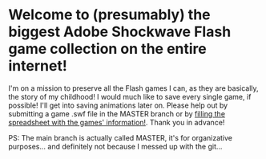 # Welcome to (presumably) the biggest Adobe Shockwave Flash game collection on the entire internet!

I'm on a mission to preserve all the Flash games I can, as they are basically, the story of my childhood! I would much like to save every single game, if possible!
I'll get into saving animations later on. Please help out by submitting a game .swf file in the MASTER branch or by [filling the spreadsheet with the games' information!](https://docs.google.com/spreadsheets/d/1sQErH861-m4NhLJ4jB_Az170l0me6mG_jyhRdGsmVBQ/edit?usp=sharing "Google Spreadsheet - Editing privileges"). 
Thank you in advance!

PS: The main branch is actually called MASTER, it's for organizative purposes... and definitely not because I messed up with the git...
